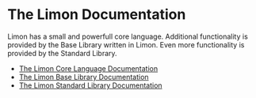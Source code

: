 # The Limon Documentation

Limon has a small and powerfull core language. Additional
functionality is provided by the Base Library written in Limon. Even
more functionality is provided by the Standard Library.

- [The Limon Core Language Documentation](core.md)
- [The Limon Base Library Documentation](base.md)
- [The Limon Standard Library Documentation](stdlib.md)

